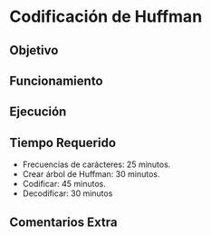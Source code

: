 # Codificación de Huffman

## Objetivo 

## Funcionamiento

## Ejecución

## Tiempo Requerido

- Frecuencias de carácteres: 25 minutos.
- Crear árbol de Huffman: 30 minutos.
- Codificar: 45 minutos.
- Decodificar: 30 minutos

## Comentarios Extra
